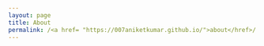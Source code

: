 ```yaml
---
layout: page
title: About
permalink: /<a href= "https://007aniketkumar.github.io/">about</href>/
---
```


<a href= "https://007aniketkumar.github.io/">

